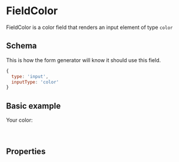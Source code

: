 # FieldColor
FieldColor is a color field that renders an input element of type `color`

## Schema
This is how the form generator will know it should use this field.
```javascript
{ 
  type: 'input',
  inputType: 'color' 
}
```

## Basic example
<script setup>
import { ref } from 'vue';

const form = ref({
	model: {
		colorChoice: '#efefef'
	},
	schema: {
		fields: [
			{
				name: 'choiceColor',
				label: 'Choose a color',
				model: 'colorChoice',
				type: 'input',
				inputType: 'color'
			}
		]
	}
})
</script>

<span>
Your color:
<div style="height: 35px; width: 35px;" :style="'background:' + form.model.colorChoice"></div>
</span>
<vue-form-generator :schema="form.schema" :model="form.model"/>

## Properties
<!--@include: @/parts/shared-field-properties.md-->